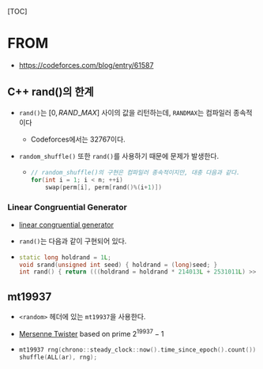 [TOC]

# FROM

- https://codeforces.com/blog/entry/61587

## C++ rand()의 한계

- `rand()`는 $[0, RAND\_MAX]$ 사이의 값을 리턴하는데, `RANDMAX`는 컴파일러 종속적이다

  - Codeforces에서는 32767이다.

- `random_shuffle()` 또한 `rand()`를 사용하기 때문에 문제가 발생한다.

  - ```cpp
    // random_shuffle()의 구현은 컴파일러 종속적이지만, 대충 다음과 같다.
    for(int i = 1; i < n; ++i) 
        swap(perm[i], perm[rand()%(i+1)])
    ```

### Linear Congruential Generator

- [linear congruential generator](https://en.wikipedia.org/wiki/Linear_congruential_generator)

- `rand()`는 다음과 같이 구현되어 있다.

- ```cpp
  static long holdrand = 1L;
  void srand(unsigned int seed) { holdrand = (long)seed; }
  int rand() { return (((holdrand = holdrand * 214013L + 2531011L) >> 16) & 0x7fff); }
  ```

## mt19937

- `<random>` 헤더에 있는 `mt19937`을 사용한다.

-  [Mersenne Twister](https://en.wikipedia.org/wiki/Mersenne_Twister) based on prime $2^{19937}-1$

- ```cpp
  mt19937 rng(chrono::steady_clock::now().time_since_epoch().count());
  shuffle(ALL(ar), rng);
  ```

